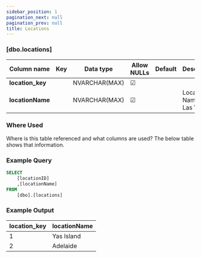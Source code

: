 ```yaml
---
sidebar_position: 1
pagination_next: null
pagination_prev: null
title: Locations
---
```


### [dbo.locations]
| Column name | Key | Data type | Allow NULLs | Default | Description |
| ------- | ------- | ------- | ------- | ------- | ------- |
| **location_key** |  | NVARCHAR(MAX) | ☑ |  |  | 
| **locationName** |  | NVARCHAR(MAX) | ☑ |  | Location Name E.G. Las Vegas | 

### Where Used
Where is this table referenced and what columns are used? The below table shows that information.

### Example Query

```sql
SELECT 
	[locationID]
    ,[locationName]
FROM
	[dbo].[locations]
```

### Example Output

|**location_key**|**locationName**|  
|---|---|  
|1|Yas Island|  
|2|Adelaide| 